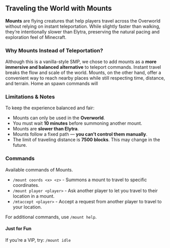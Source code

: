 
## Traveling the World with Mounts

**Mounts** are flying creatures that help players travel across the Overworld without relying on instant teleportation. While slightly faster than walking, they’re intentionally slower than Elytra, preserving the natural pacing and exploration feel of Minecraft.

### Why Mounts Instead of Teleportation?

Although this is a vanilla-style SMP, we chose to add mounts as a **more immersive and balanced alternative** to teleport commands. Instant travel breaks the flow and scale of the world. Mounts, on the other hand, offer a convenient way to reach nearby places while still respecting time, distance, and terrain.
Home an spawn commands will

### Limitations & Notes

To keep the experience balanced and fair:

- Mounts can only be used in the **Overworld**.
- You must wait **10 minutes** before summoning another mount.
- Mounts are **slower than Elytra**.
- Mounts follow a fixed path — **you can’t control them manually**.
- The limit of traveling distance is **7500 blocks**. This may change in the future.

### Commands

Available commands of Mounts.

- `/mount coords <x> <z>` - Summons a mount to travel to specific coordinates.
- `/mount player <player>` - Ask another player to let you travel to their location in a mount.
- `/mtaccept <player>` - Accept a request from another player to travel to your location.

For additional commands, use `/mount help`.

#### Just for Fun

If you’re a VIP, try: `/mount idle`
